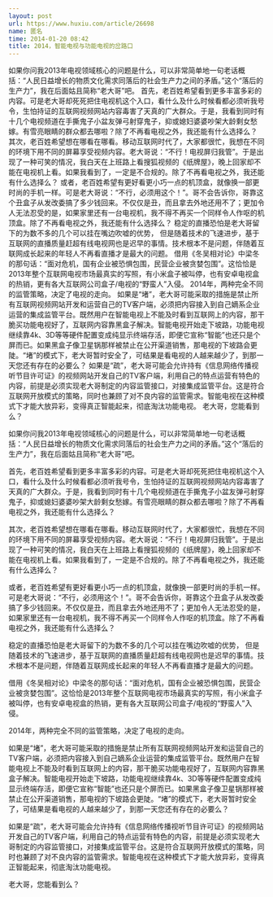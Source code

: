 ```yaml
---
layout: post
url: https://www.huxiu.com/article/26698
name: 匿名
time: 2014-01-20 08:42
title: 2014，智能电视与功能电视的岔路口
---
```

如果你问我2013年电视领域核心的问题是什么，可以非常简单地一句老话概括：“人民日益增长的物质文化需求同落后的社会生产力之间的矛盾。”这个“落后的生产力”，我在后面姑且简称“老大哥”吧。 首先，老百姓希望看到更多丰富多彩的内容。可是老大哥却死死把住电视机这个入口，看什么及什么时候看都必须听我号令，生怕持证的互联网视频网站内容毒害了天真的广大群众。于是，我看到同时有十几个电视频道在手撕鬼子小盆友弹弓射穿鬼子，抑或媳妇婆婆吵架大龄剩女愁嫁。有雪亮眼睛的群众都去哪啦？除了不再看电视之外，我还能有什么选择么？ 其次，老百姓希望想在哪看在哪看。移动互联网时代了，大家都很忙，我想在不同的环境下用不同的屏幕享受视频内容。老大哥说：“不行！电视屏归我管”。于是出现了一种可笑的情况，我白天在上班路上看搜狐视频的《纸牌屋》，晚上回家却不能在电视机上看。如果我看到了，一定是不合规的。除了不再看电视之外，我还能有什么选择么？ 或者，老百姓希望有更好看更小巧一点的机顶盒，就像换一部更时尚的手机一样。可是老大哥说：“不行，必须用这个！”。哥不会告诉你，哥靠这个丑盒子从发改委搞了多少钱回来。不仅仅是丑，而且拿去外地还用不了；更加令人无法忍受的是，如果家里还有一台电视机，我不得不再买一个同样令人作呕的机顶盒。除了不再看电视之外，我还能有什么选择么？ 稳定的直播恐怕是老大哥留下的为数不多的几个可以挂在嘴边吹嘘的优势， 但是随着技术的飞速进步，基于互联网的直播质量赶超有线电视网也是迟早的事情。技术根本不是问题，伴随着互联网成长起来的年轻人不再看直播才是最大的问题。 借用《冬吴相对论》中梁冬的那句话：“面对危机，国有企业被恐惧包围，民营企业被贪婪包围”。这恰恰是2013年整个互联网电视市场最真实的写照，有小米盒子被叫停，也有安卓电视盒的热销，更有各大互联网公司盒子/电视的“野蛮人”入侵。 2014年，两种完全不同的监管策略，决定了电视的走向。 如果是“堵”，老大哥可能采取的措施是禁止所有互联网视频网站开发和运营自己的TV客户端，必须把内容接入到自己嫡系企业运营的集成监管平台。既然用户在智能电视上不能及时看到互联网上的内容，那干脆买功能电视好了，互联网内容靠黑盒子解决。智能电视开始走下坡路，功能电视继续靠4k、3D等等硬件配置变成纯显示终端存活，即便它宣称“智能”也还只是个屏而已。如果黑盒子像卫星锅那样被禁止在公开渠道销售，那电视的下坡路会更陡。“堵”的模式下，老大哥暂时安全了，可结果是看电视的人越来越少了，到那一天您还有存在的必要么？ 如果是“疏”，老大哥可能会允许持有《信息网络传播视听节目许可证》的视频网站开发自己的TV客户端，利用自己的特点运营有特色的内容，前提是必须实现老大哥制定的内容监管接口，对接集成监管平台。这是符合互联网开放模式的策略，同时也兼顾了对不良内容的监管需求。智能电视在这种模式下才能大放异彩，变得真正智能起来，彻底淘汰功能电视。 老大哥，您能看到么？

如果你问我2013年电视领域核心的问题是什么，可以非常简单地一句老话概括：“人民日益增长的物质文化需求同落后的社会生产力之间的矛盾。”这个“落后的生产力”，我在后面姑且简称“老大哥”吧。

首先，老百姓希望看到更多丰富多彩的内容。可是老大哥却死死把住电视机这个入口，看什么及什么时候看都必须听我号令，生怕持证的互联网视频网站内容毒害了天真的广大群众。于是，我看到同时有十几个电视频道在手撕鬼子小盆友弹弓射穿鬼子，抑或媳妇婆婆吵架大龄剩女愁嫁。有雪亮眼睛的群众都去哪啦？除了不再看电视之外，我还能有什么选择么？

其次，老百姓希望想在哪看在哪看。移动互联网时代了，大家都很忙，我想在不同的环境下用不同的屏幕享受视频内容。老大哥说：“不行！电视屏归我管”。于是出现了一种可笑的情况，我白天在上班路上看搜狐视频的《纸牌屋》，晚上回家却不能在电视机上看。如果我看到了，一定是不合规的。除了不再看电视之外，我还能有什么选择么？

或者，老百姓希望有更好看更小巧一点的机顶盒，就像换一部更时尚的手机一样。可是老大哥说：“不行，必须用这个！”。哥不会告诉你，哥靠这个丑盒子从发改委搞了多少钱回来。不仅仅是丑，而且拿去外地还用不了；更加令人无法忍受的是，如果家里还有一台电视机，我不得不再买一个同样令人作呕的机顶盒。除了不再看电视之外，我还能有什么选择么？

稳定的直播恐怕是老大哥留下的为数不多的几个可以挂在嘴边吹嘘的优势， 但是随着技术的飞速进步，基于互联网的直播质量赶超有线电视网也是迟早的事情。技术根本不是问题，伴随着互联网成长起来的年轻人不再看直播才是最大的问题。

借用《冬吴相对论》中梁冬的那句话：“面对危机，国有企业被恐惧包围，民营企业被贪婪包围”。这恰恰是2013年整个互联网电视市场最真实的写照，有小米盒子被叫停，也有安卓电视盒的热销，更有各大互联网公司盒子/电视的“野蛮人”入侵。

2014年，两种完全不同的监管策略，决定了电视的走向。

如果是“堵”，老大哥可能采取的措施是禁止所有互联网视频网站开发和运营自己的TV客户端，必须把内容接入到自己嫡系企业运营的集成监管平台。既然用户在智能电视上不能及时看到互联网上的内容，那干脆买功能电视好了，互联网内容靠黑盒子解决。智能电视开始走下坡路，功能电视继续靠4k、3D等等硬件配置变成纯显示终端存活，即便它宣称“智能”也还只是个屏而已。如果黑盒子像卫星锅那样被禁止在公开渠道销售，那电视的下坡路会更陡。“堵”的模式下，老大哥暂时安全了，可结果是看电视的人越来越少了，到那一天您还有存在的必要么？

如果是“疏”，老大哥可能会允许持有《信息网络传播视听节目许可证》的视频网站开发自己的TV客户端，利用自己的特点运营有特色的内容，前提是必须实现老大哥制定的内容监管接口，对接集成监管平台。这是符合互联网开放模式的策略，同时也兼顾了对不良内容的监管需求。智能电视在这种模式下才能大放异彩，变得真正智能起来，彻底淘汰功能电视。

老大哥，您能看到么？

